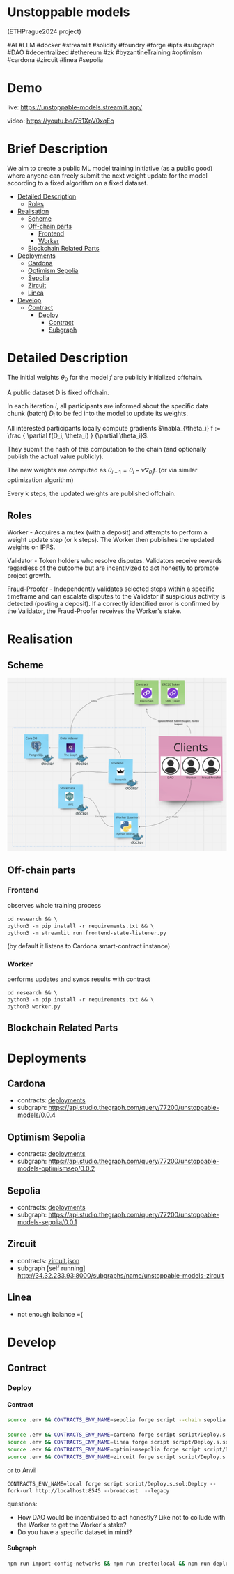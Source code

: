 #  Unstoppable models 
(ETHPrague2024 project)

#AI #LLM #docker #streamlit #solidity #foundry #forge #ipfs #subgraph #DAO #decentralized #ethereum #zk
#byzantineTraining
#optimism #cardona #zircuit #linea #sepolia

# Demo
live: https://unstoppable-models.streamlit.app/

video: https://youtu.be/751XpV0xqEo

# Brief Description

We aim to create a public ML model training initiative (as a public good) where anyone can freely submit the next weight update for the model according to a fixed algorithm on a fixed dataset.

<!-- START doctoc generated TOC please keep comment here to allow auto update -->
<!-- DON'T EDIT THIS SECTION, INSTEAD RE-RUN doctoc TO UPDATE -->

- [Detailed Description](#detailed-description)
  - [Roles](#roles)
- [Realisation](#realisation)
  - [Scheme](#scheme)
  - [Off-chain parts](#off-chain-parts)
    - [Frontend](#frontend)
    - [Worker](#worker)
  - [Blockchain Related Parts](#blockchain-related-parts)
- [Deployments](#deployments)
  - [Cardona](#cardona)
  - [Optimism Sepolia](#optimism-sepolia)
  - [Sepolia](#sepolia)
  - [Zircuit](#zircuit)
  - [Linea](#linea)
- [Develop](#develop)
  - [Contract](#contract)
    - [Deploy](#deploy)
      - [Contract](#contract-1)
      - [Subgraph](#subgraph)

<!-- END doctoc generated TOC please keep comment here to allow auto update -->

# Detailed Description

The initial weights $\theta_0$ for the model $f$ are publicly initialized offchain.

A public dataset D is fixed offchain.

In each iteration $i$, all participants are informed about the specific data chunk (batch) $D_i$ to be fed into the model to update its weights.

All interested participants locally compute gradients $\nabla_{\theta_i} f := \frac { \partial f(D_i, \theta_i) } {\partial \theta_i}$.

They submit the hash of this computation to the chain (and optionally publish the actual value publicly).

The new weights are computed as $\theta_{i+1} = \theta_i - \nu \nabla_{\theta_i} f$. (or via similar optimization algorithm)

Every k steps, the updated weights are published offchain.

## Roles

Worker - Acquires a mutex (with a deposit) and attempts to perform a weight update step (or k steps). The Worker then publishes the updated weights on IPFS.

Validator - Token holders who resolve disputes. Validators receive rewards regardless of the outcome but are incentivized to act honestly to promote project growth.

Fraud-Proofer - Independently validates selected steps within a specific timeframe and can escalate disputes to the Validator if suspicious activity is detected (posting a deposit). If a correctly identified error is confirmed by the Validator, the Fraud-Proofer receives the Worker's stake.

# Realisation
## Scheme
![Overview Scheme](docs/scheme.png)

## Off-chain parts
### Frontend
observes whole training process
```
cd research && \
python3 -m pip install -r requirements.txt && \
python3 -m streamlit run frontend-state-listener.py
```
(by default it listens to Cardona smart-contract instance)

### Worker
performs updates and syncs results with contract
```
cd research && \
python3 -m pip install -r requirements.txt && \
python3 worker.py
```

## Blockchain Related Parts

# Deployments

## Cardona
- contracts: [deployments](deployments/cardona.json)
- subgraph: https://api.studio.thegraph.com/query/77200/unstoppable-models/0.0.4

## Optimism Sepolia
- contracts: [deployments](deployments/optimismsepolia.json)
- subgraph: https://api.studio.thegraph.com/query/77200/unstoppable-models-optimismsep/0.0.2

## Sepolia
- contracts: [deployments](deployments/sepolia.json)
- subgraph: https://api.studio.thegraph.com/query/77200/unstoppable-models-sepolia/0.0.1

## Zircuit
- contracts: [zircuit.json](deployments%2Fzircuit.json)
- subgraph [self running] http://34.32.233.93:8000/subgraphs/name/unstoppable-models-zircuit

## Linea
- not enough balance =(

# Develop

## Contract

### Deploy

#### Contract
```bash
source .env && CONTRACTS_ENV_NAME=sepolia forge script --chain sepolia script/Deploy.s.sol:Deploy --rpc-url $SEPOLIA_RPC_URL --broadcast  -vvvv --legacy

source .env && CONTRACTS_ENV_NAME=cardona forge script script/Deploy.s.sol:Deploy --rpc-url https://rpc.cardona.zkevm-rpc.com --broadcast  -vvvv --legacy
source .env && CONTRACTS_ENV_NAME=linea forge script script/Deploy.s.sol:Deploy --rpc-url https://rpc.goerli.linea.build --broadcast  -vvvv --legacy
source .env && CONTRACTS_ENV_NAME=optimismsepolia forge script script/Deploy.s.sol:Deploy --rpc-url https://optimism-sepolia.drpc.org --broadcast  -vvvv --legacy
source .env && CONTRACTS_ENV_NAME=zircuit forge script script/Deploy.s.sol:Deploy --rpc-url https://zircuit1.p2pify.com --broadcast  -vvvv --legacy
```

or to Anvil
```
CONTRACTS_ENV_NAME=local forge script script/Deploy.s.sol:Deploy --fork-url http://localhost:8545 --broadcast  --legacy
```

questions:
- How DAO would be incentivised to act honestly? Like not to collude with the Worker to get the Worker's stake?
- Do you have a specific dataset in mind?

#### Subgraph
```bash
npm run import-config-networks && npm run create:local && npm run deploy:local
```
